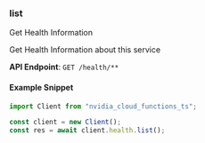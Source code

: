 
### list <a name="list"></a>
Get Health Information

Get Health Information about this service

**API Endpoint**: `GET /health/**`

#### Example Snippet

```typescript
import Client from "nvidia_cloud_functions_ts";

const client = new Client();
const res = await client.health.list();
```
